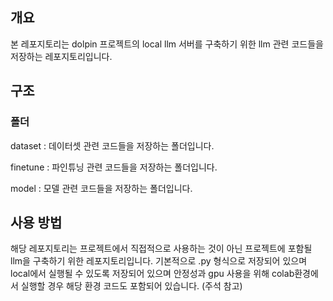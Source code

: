 ## 개요
본 레포지토리는 dolpin 프로젝트의 local llm 서버를 구축하기 위한 llm 관련 코드들을 저장하는 레포지토리입니다.

## 구조

### 폴더
dataset : 데이터셋 관련 코드들을 저장하는 폴더입니다.

finetune : 파인튜닝 관련 코드들을 저장하는 폴더입니다.

model : 모델 관련 코드들을 저장하는 폴더입니다.


## 사용 방법
해당 레포지토리는 프로젝트에서 직접적으로 사용하는 것이 아닌 프로젝트에 포함될 llm을 구축하기 위한 레포지토리입니다.
기본적으로 .py 형식으로 저장되어 있으며 local에서 실행될 수 있도록 저장되어 있으며 안정성과 gpu 사용을 위해 colab환경에서 실행할 경우 해당 환경 코드도 포함되어 있습니다. (주석 참고)





